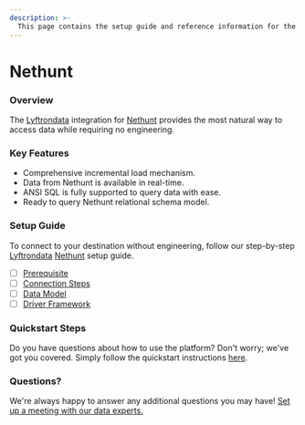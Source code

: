 ```yaml
---
description: >-
  This page contains the setup guide and reference information for the Nethunt source connector.
---
```


# Nethunt

### Overview

The [Lyftrondata](https://www.lyftrondata.com/) integration for [Nethunt](None) provides the most natural way to access data while requiring no engineering.

### Key Features

* Comprehensive incremental load mechanism.
* Data from Nethunt is available in real-time.&#x20;
* ANSI SQL is fully supported to query data with ease.
* Ready to query Nethunt relational schema model.

### Setup Guide

To connect to your destination without engineering, follow our step-by-step [Lyftrondata](https://www.lyftrondata.com/)  [Nethunt](None) setup guide.

* [ ] [Prerequisite](prerequisite.md)
* [ ] [Connection Steps](connection-steps.md)
* [ ] [Data Model](data-model/erd.md)
* [ ] [Driver Framework](driver-framework/)

### Quickstart Steps

Do you have questions about how to use the platform? Don't worry; we've got you covered. Simply follow the quickstart instructions [here](../README.md).

### Questions? <a href="#questions" id="questions"></a>

We're always happy to answer any additional questions you may have! [Set up a meeting with our data experts.](https://www.lyftrondata.com/book-a-meeting/)

